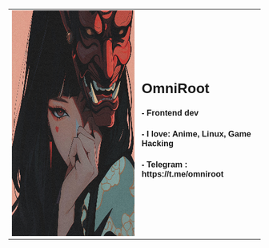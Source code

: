 <table style="font-family: sans-serif">
  <tr>
    <td>
      <img src="avatar.webp" alt="IMG_1094" width="450" height="450" />
    </td>
    <td>
                             
<h1>OmniRoot</h1>  
<h3>- Frontend dev</h3>
<h3>- I love: Anime, Linux, Game Hacking</h3>
<h3>- Telegram : https://t.me/omniroot</h3>
    </td>
  </tr>
</table>

<!---
omniroot/omniroot is a ✨ special ✨ repository because its `README.md` (this file) appears on your GitHub profile.
You can click the Preview link to take a look at your changes.
--->
